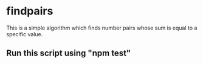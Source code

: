# findpairs
This is a simple algorithm which finds number pairs whose sum is equal to a specific value.

<h2>Run this script using "npm test"</h2>
